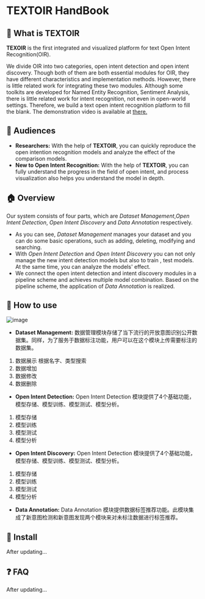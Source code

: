 # TEXTOIR HandBook

## :pushpin: What is TEXTOIR
**TEXOIR** is the first integrated and visualized platform for text Open Intent Recognition(OIR). 

We divide OIR into two categories, open intent detection and open intent discovery. Though both of them are both essential modules for OIR, they have different characteristics and implementation methods. However, there is little related work for integrating these two modules. Although some toolkits are developed for Named Entity Recognition, Sentiment Analysis, there is little related work for intent recognition, not even in open-world settings. Therefore, we build a text open intent recognition platform to fill the blank. The demonstration video is available at [there.](https://github.com/XTenLee/TEXTOIR)

## :couple: Audiences

* **Researchers:** With the help of **TEXTOIR**, you can quickly reproduce the open intention recognition models and analyze the effect of the comparison models.
* **New to Open Intent Recognition:** With the help of **TEXTOIR**, you can fully understand the progress in the field of open intent, and process visualization also helps you understand the model in depth.

## :house:  Overview
Our system consists of four parts, which are *Dataset Management*,*Open Intent Detection*, *Open Intent Discovery* and *Data Annotation* respectively. 
* As you can see, *Dataset Management* manages your dataset and you can do some basic operations, such as adding, deleting, modifying and searching.
* With *Open Intent Detection* and *Open Intent Discovery* you can not only manage the new intent detection models but also to train , test models. At the same time, you can analyze the models' effect. 
* We connect the open intent detection and intent discovery modules in a pipeline scheme and achieves multiple model combination. Based on the pipeline scheme, the application of *Data Annotation* is realized.

## :loudspeaker: How to use
![image](https://github.com/XTenLee/TEXTOIR/blob/main/image/handbook.png)
* **Dataset Management:**
数据管理模块存储了当下流行的开放意图识别公开数据集。同样，为了服务于数据标注功能，用户可以在这个模块上传需要标注的数据集。
1. 数据展示
根据名字、类型搜索
2. 数据增加
3. 数据修改
4. 数据删除


* **Open Intent Detection:**
Open Intent Detection 模块提供了4个基础功能，模型存储、模型训练、模型测试、模型分析。
1. 模型存储
2. 模型训练
3. 模型测试
4. 模型分析
* **Open Intent Discovery:**
Open Intent Detection 模块提供了4个基础功能，模型存储、模型训练、模型测试、模型分析。
1. 模型存储
2. 模型训练
3. 模型测试
4. 模型分析
* **Data Annotation:**
Data Annotation 模块提供数据标签推荐功能。此模块集成了新意图检测和新意图发现两个模块来对未标注数据进行标签推荐。
## :hammer: Install

After updating...

## :question: FAQ

After updating...
  
  
